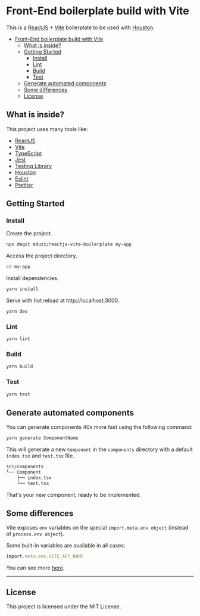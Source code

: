 # Front-End boilerplate build with Vite

This is a [ReactJS](https://reactjs.org) + [Vite](https://vitejs.dev) boilerplate to be used with [Houston](https://eduzz.github.io/houston/inicio).

- [Front-End boilerplate build with Vite](#front-end-boilerplate-build-with-vite)
  - [What is inside?](#what-is-inside)
  - [Getting Started](#getting-started)
    - [Install](#install)
    - [Lint](#lint)
    - [Build](#build)
    - [Test](#test)
  - [Generate automated components](#generate-automated-components)
  - [Some differences](#some-differences)
  - [License](#license)

## What is inside?

This project uses many tools like:

- [ReactJS](https://reactjs.org)
- [Vite](https://vitejs.dev)
- [TypeScript](https://www.typescriptlang.org)
- [Jest](https://jestjs.io)
- [Testing Library](https://testing-library.com)
- [Houston](https://eduzz.github.io/houston/inicio)
- [Eslint](https://eslint.org)
- [Prettier](https://prettier.io)

## Getting Started

### Install

Create the project.

```bash
npx degit eduzz/reactjs-vite-boilerplate my-app
```

Access the project directory.

```bash
cd my-app
```

Install dependencies.

```bash
yarn install
```

Serve with hot reload at http://localhost:3000.

```bash
yarn dev
```

### Lint

```bash
yarn lint
```

### Build

```bash
yarn build
```

### Test

```bash
yarn test
```

## Generate automated components

You can generate components 40x more fast using the following command:

```bash
yarn generate ComponentName
```

This will generate a new `Component` in the `components` directory with a default `index.tsx` and `test.tsx` file.

```bash
src/components
└── Component
    ├── index.tsx
    └── test.tsx
```

That's your new component, ready to be implemented.

## Some differences

Vite exposes `env` variables on the special `import.meta.env object` (instead of `process.env object`).

Some built-in variables are available in all cases:

```ts
import.meta.env.VITE_APP_NAME
```

You can see more [here]([env](https://vitejs.dev/guide/env-and-mode.html)).

---

## License

This project is licensed under the MIT License.
